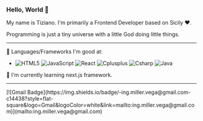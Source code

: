 ### Hello, World 👋

My name is Tiziano. I'm primarily a Frontend Developer based on Sicily ❤️. 

Programming is just a tiny universe with a little God doing little things.
<hr>

🔭 Languages/Frameworks I'm good at:
- ![HTML5](https://img.shields.io/badge/-HTML5-E34F26?style=flat-square&logo=html5&logoColor=white) ![JavaScript](https://img.shields.io/badge/-JavaScript-black?style=flat-square&logo=javascript)
![React](https://img.shields.io/badge/-React-61DBFB?style=flat-square&logo=react&logoColor=white)
![Cplusplus](https://img.shields.io/badge/-C++-00599C?style=flat-square&logo=cplusplus&logoColor=white)
![Csharp](https://img.shields.io/badge/-C%20Sharp-280068?style=flat-square&logo=csharp&logoColor=white)
![Java](https://img.shields.io/badge/-Java-white?style=flat-square&logo=&logoColor=0074BD)

🌱 I'm currently learning next.js framework.
<hr>
[![Gmail Badge](https://img.shields.io/badge/-ing.miller.vega@gmail.com-c14438?style=flat-square&logo=Gmail&logoColor=white&link=mailto:ing.miller.vega@gmail.com)](mailto:ing.miller.vega@gmail.com)
<!--
**Tirzo01/Tirzo01** is a ✨ _special_ ✨ repository because its `README.md` (this file) appears on your GitHub profile.

Here are some ideas to get you started:

- 🔭 I’m currently working on ...
- 🌱 I’m currently learning ...
- 👯 I’m looking to collaborate on ...
- 🤔 I’m looking for help with ...
- 💬 Ask me about ...
- 📫 How to reach me: ...
- 😄 Pronouns: ...
- ⚡ Fun fact: ...
-->
